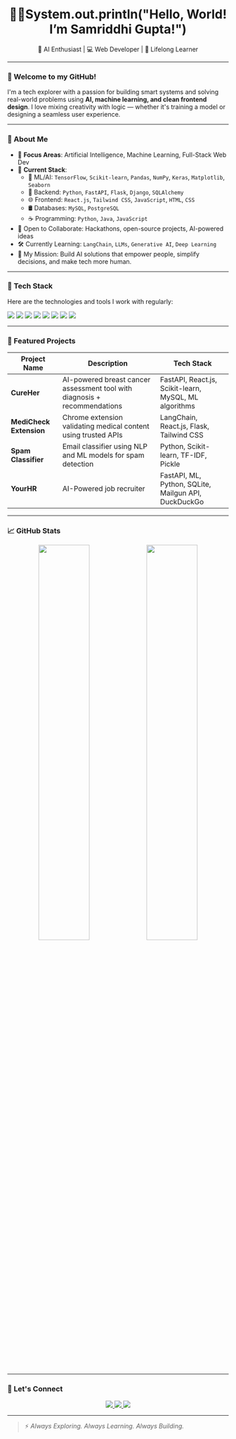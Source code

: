 <h1 align="center">👩‍💻System.out.println("Hello, World! I’m Samriddhi Gupta!")</h1>

<p align="center">🚀 AI Enthusiast | 💻 Web Developer | 🧠 Lifelong Learner</p>

---

### 🌟 Welcome to my GitHub!

I'm a tech explorer with a passion for building smart systems and solving real-world problems using **AI, machine learning, and clean frontend design**. I love mixing creativity with logic — whether it's training a model or designing a seamless user experience.

---

### 🧠 About Me

- 🔬 **Focus Areas**: Artificial Intelligence, Machine Learning, Full-Stack Web Dev  
- 📌 **Current Stack**:
  - 🤖 ML/AI: `TensorFlow`, `Scikit-learn`, `Pandas`, `NumPy`, `Keras`, `Matplotlib`, `Seaborn`  
  - 🧪 Backend: `Python`, `FastAPI`, `Flask`, `Django`, `SQLAlchemy`  
  - 🌐 Frontend: `React.js`, `Tailwind CSS`, `JavaScript`, `HTML`, `CSS`  
  - 🛢️ Databases: `MySQL`, `PostgreSQL`  
  - ☕ Programming: `Python`, `Java`, `JavaScript`  
- 🤝 Open to Collaborate: Hackathons, open-source projects, AI-powered ideas  
- 🛠 Currently Learning: `LangChain`, `LLMs`, `Generative AI`, `Deep Learning`  
- 🎯 My Mission: Build AI solutions that empower people, simplify decisions, and make tech more human.

---

### 💼 Tech Stack

Here are the technologies and tools I work with regularly:

<p align="left">
  <img src="https://img.shields.io/badge/-Python-3776AB?style=for-the-badge&logo=python&logoColor=white"/>
  <img src="https://img.shields.io/badge/-Java-007396?style=for-the-badge&logo=java&logoColor=white"/>
  <img src="https://img.shields.io/badge/-React-61DAFB?style=for-the-badge&logo=react&logoColor=black"/>
  <img src="https://img.shields.io/badge/-FastAPI-009688?style=for-the-badge&logo=fastapi&logoColor=white"/>
  <img src="https://img.shields.io/badge/-Flask-000000?style=for-the-badge&logo=flask&logoColor=white"/>
  <img src="https://img.shields.io/badge/-JavaScript-F7DF1E?style=for-the-badge&logo=javascript&logoColor=black"/>
  <img src="https://img.shields.io/badge/-TailwindCSS-38B2AC?style=for-the-badge&logo=tailwind-css&logoColor=white"/>
  <img src="https://img.shields.io/badge/-MySQL-4479A1?style=for-the-badge&logo=mysql&logoColor=white"/>
</p>

---

### 🚀 Featured Projects

| Project Name           | Description                                                                 | Tech Stack                                               |
|------------------------|-----------------------------------------------------------------------------|----------------------------------------------------------|
| **CureHer**            | AI-powered breast cancer assessment tool with diagnosis + recommendations   | FastAPI, React.js, Scikit-learn, MySQL, ML algorithms    |
| **MediCheck Extension**| Chrome extension validating medical content using trusted APIs              | LangChain, React.js, Flask, Tailwind CSS                 |
| **Spam Classifier**    | Email classifier using NLP and ML models for spam detection                 | Python, Scikit-learn, TF-IDF, Pickle                     |
| **YourHR**             | AI-Powered job recruiter                                                    | FastAPI, ML, Python, SQLite, Mailgun API, DuckDuckGo     |

---

### 📈 GitHub Stats

<p align="center">
  <img src="https://github-readme-stats.vercel.app/api?username=sg6724&show_icons=true&theme=github_dark" width="48%" />
  <img src="https://github-readme-streak-stats.herokuapp.com/?user=sg6724&theme=github-dark-blue" width="48%" />
</p>

---

### 🧩 Let's Connect

<p align="center">
  <a href="https://www.linkedin.com/in/samriddhi-gupta-61a96b282/" target="_blank">
    <img src="https://img.shields.io/badge/-LinkedIn-blue?style=for-the-badge&logo=linkedin&logoColor=white"/>
  </a>
  <a href="mailto:samriddhigupta426@gmail.com">
    <img src="https://img.shields.io/badge/-Gmail-D14836?style=for-the-badge&logo=gmail&logoColor=white"/>
  </a>
  <a href="https://samriddhigupta426.wixsite.com/myfolio" target="_blank">
    <img src="https://img.shields.io/badge/-Portfolio-24292E?style=for-the-badge&logoColor=white"/>
  </a>
</p>

---

> ⚡️ *Always Exploring. Always Learning. Always Building.*
